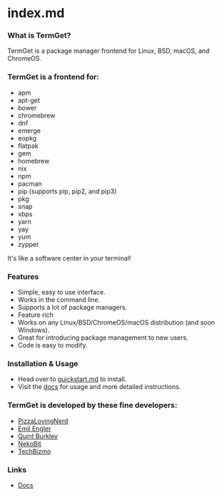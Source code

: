 # index.md

### What is TermGet?
TermGet is a package manager frontend for Linux, BSD, macOS, and ChromeOS.

### TermGet is a frontend for:

 - apm
 - apt-get
 - bower
 - chromebrew
 - dnf
 - emerge
 - eopkg
 - flatpak
 - gem
 - homebrew
 - nix
 - npm
 - pacman
 - pip (supports pip, pip2, and pip3)
 - pkg
 - snap
 - xbps
 - yarn
 - yay
 - yum
 - zypper

It's like a software center in your terminal!

### Features

 - Simple, easy to use interface.
 - Works in the command line.
 - Supports a lot of package managers.
 - Feature rich
 - Works on any Linux/BSD/ChromeOS/macOS distribution (and soon Windows).
 - Great for introducing package management to new users.
 - Code is easy to modify.

### Installation & Usage

 - Head over to [quickstart.md](quickstart.html) to install.
 - Visit the [docs](/docs) for usage and more detailed instructions.

### TermGet is developed by these fine developers:

 - [PizzaLovingNerd](https://github.com/pizzalovingnerd)
 - [Emil Engler](https://github.com/emilengler)
 - [Quint Burkley](https://github.com/qwow5)
 - [NekoBit](https://github.com/nekobit1)
 - [TechBizmo](https://github.com/techbizmo)

### Links

 - [Docs](https://termget.github.io/docs)

